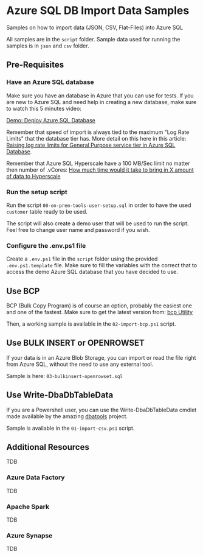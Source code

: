 # Azure SQL DB Import Data Samples

Samples on how to import data (JSON, CSV, Flat-Files) into Azure SQL

All samples are in the `script` folder. Sample data used for running the samples is in `json` and `csv` folder.

## Pre-Requisites

### Have an Azure SQL database

Make sure you have an database in Azure that you can use for tests. If you are new to Azure SQL and need help in creating a new database, make sure to watch this 5 minutes video:

[Demo: Deploy Azure SQL Database](https://channel9.msdn.com/Series/Azure-SQL-for-Beginners/Demo-Deploy-Azure-SQL-Database-14-of-61)

Remember that speed of import is always tied to the maximum "Log Rate Limits" that the database tier has. More detail on this here in this article: [Raising log rate limits for General Purpose service tier in Azure SQL Database](https://techcommunity.microsoft.com/t5/azure-sql/raising-log-rate-limits-for-general-purpose-service-tier-in/ba-p/1784622). 

Remember that Azure SQL Hyperscale have a 100 MB/Sec limit no matter then number of .vCores: [How much time would it take to bring in X amount of data to Hyperscale](https://docs.microsoft.com/en-us/azure/azure-sql/database/service-tier-hyperscale-frequently-asked-questions-faq#how-much-time-would-it-take-to-bring-in-x-amount-of-data-to-hyperscale)

### Run the setup script

Run the script `00-on-prem-tools-user-setup.sql` in order to have the used `customer` table ready to be used.

The script will also create a demo user that will be used to run the script. Feel free to change user name and password if you wish.

### Configure the .env.ps1 file

Create a `.env.ps1` file in the `script` folder using the provided `.env.ps1.template` file. Make sure to fill the variables with the correct that to access the demo Azure SQL database that you have decided to use.

## Use BCP

BCP (Bulk Copy Program) is of course an option, probably the easiest one and one of the fastest. Make sure to get the latest version from: [bcp Utility](https://docs.microsoft.com/en-us/sql/tools/bcp-utility?view=sql-server-ver15#download-the-latest-version-of-bcp-utility)

Then, a working sample is available in the `02-import-bcp.ps1` script. 

## Use BULK INSERT or OPENROWSET

If your data is in an Azure Blob Storage, you can import or read the file right from Azure SQL, without the need to use any external tool.

Sample is here: `03-bulkinsert-openrowset.sql`

## Use Write-DbaDbTableData 

If you are a Powershell user, you can use the Write-DbaDbTableData cmdlet made available by the amazing [dbatools]() project.

Sample is available in the `01-import-csv.ps1` script.

## Additional Resources
TDB

### Azure Data Factory
TDB

### Apache Spark
TDB

### Azure Synapse
TDB